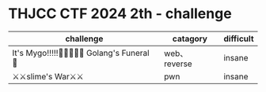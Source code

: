 # THJCC CTF 2024 2th - challenge

|challenge|catagory|difficult|
|---------|--------|---------|
|It's Mygo!!!\!!🎤🎸🎸🥁🎸 Golang's Funeral 🎹|web、reverse|insane|
|⚔️⚔️slime's War⚔️⚔️|pwn|insane|
